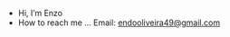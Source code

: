 -  Hi, I’m Enzo
-  How to reach me ... Email: endooliveira49@gmail.com

<!---
Enz0w/Enz0w is a ✨ special ✨ repository because its `README.md` (this file) appears on your GitHub profile.
You can click the Preview link to take a look at your changes.
--->
